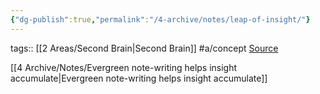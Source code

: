 ```yaml
---
{"dg-publish":true,"permalink":"/4-archive/notes/leap-of-insight/"}
---
```


tags:: [[2 Areas/Second Brain\|Second Brain]] #a/concept
[Source](https://notes.andymatuschak.org/zSn7SX7yMtnh1ZCQEG44TJoxrH7Udpm9oeEm)

[[4 Archive/Notes/Evergreen note-writing helps insight accumulate\|Evergreen note-writing helps insight accumulate]]